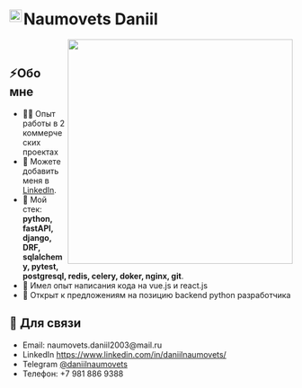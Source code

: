 <h1>Naumovets Daniil<a href="https://www.linkedin.com/in/daniilnaumovets/">
  <img align="left" alt="Naumovets Daniil LinkedIn" width="22px" src="https://cdn.tomondre.com/icons/linkedinn.svg" />
</a></h1>

<div>
  
  <img width="400px" align="right" src="https://sun9-1.userapi.com/impg/1ijbGpAkpT1vohjVhotMwofR9c-D-Xscjah3Nw/0gwTmBJ6-PE.jpg?size=545x545&quality=96&sign=2c6a437e401708a2547feb7939e74c85&type=album" /></br>
  <h2>⚡Обо мне</h2>
  <ul>
    <li>👨‍💻 Опыт работы в 2 коммерческих проектах</li>
    <li>📝 Можете добавить меня в <a href="https://www.linkedin.com/in/daniilnaumovets/">LinkedIn</a>.</li>
    <li>💬 Мой стек: <strong>python, fastAPI, django, DRF, sqlalchemy, pytest, postgresql, redis, celery, doker, nginx, git</strong>.</li>
    <li>📙 Имел опыт написания кода на vue.js и react.js</li>
    <li>🎉 Открыт к предложениям на позицию backend python разработчика</li>
  </ul>
  <h2>👾 Для связи</h2>
  <ul>
    <li>Email: naumovets.daniil2003@mail.ru</li>
    <li>LinkedIn <a href="https://www.linkedin.com/in/daniilnaumovets/">https://www.linkedin.com/in/daniilnaumovets/</a></li>
    <li>Telegram <a href="https://t.me/daniilnaumovets">@daniilnaumovets</a></li>
    <li>Телефон: +7 981 886 9388 </li>
    
  </ul>
</div>
